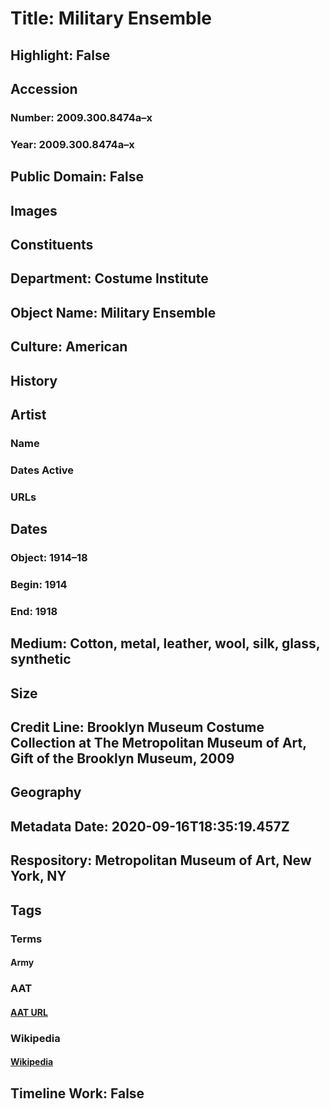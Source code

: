 # Title: Military Ensemble
## Highlight: False
## Accession
### Number: 2009.300.8474a–x
### Year: 2009.300.8474a–x
## Public Domain: False
## Images
## Constituents
## Department: Costume Institute
## Object Name: Military Ensemble
## Culture: American
## History
## Artist
### Name
### Dates Active
### URLs
## Dates
### Object: 1914–18
### Begin: 1914
### End: 1918
## Medium: Cotton, metal, leather, wool, silk, glass, synthetic
## Size
## Credit Line: Brooklyn Museum Costume Collection at The Metropolitan Museum of Art, Gift of the Brooklyn Museum, 2009
## Geography
## Metadata Date: 2020-09-16T18:35:19.457Z
## Respository: Metropolitan Museum of Art, New York, NY
## Tags
### Terms
#### Army
### AAT
#### [AAT URL](http://vocab.getty.edu/page/aat/300137542)
### Wikipedia
#### [Wikipedia]()
## Timeline Work: False